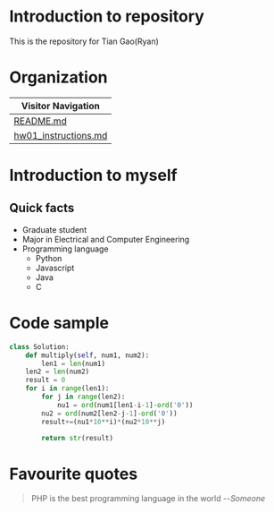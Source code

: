 # Introduction to repository
This is the repository for Tian Gao(Ryan)  
# Organization  
Visitor Navigation|  
------------|  
[README.md](https://github.com/STAT545-UBC-students/hw01-RyanGao67/blob/master/README.md)|  
[hw01_instructions.md](https://github.com/STAT545-UBC-students/hw01-RyanGao67/blob/master/hw01_instructions.md)| 
# Introduction to myself
## Quick facts
* Graduate student  
* Major in Electrical and Computer Engineering  
* Programming language  
  * Python 
  * Javascript
  * Java
  * C
# Code sample
```Python
class Solution:
    def multiply(self, num1, num2):
        len1 = len(num1)
	len2 = len(num2)
	result = 0
	for i in range(len1):
	    for j in range(len2):
	        nu1 = ord(num1[len1-i-1]-ord('0'))
		nu2 = ord(num2[len2-j-1]-ord('0'))
		result+=(nu1*10**i)*(nu2*10**j)

        return str(result)
```
# Favourite quotes
> PHP is the best programming language in the world
> --*Someone*
